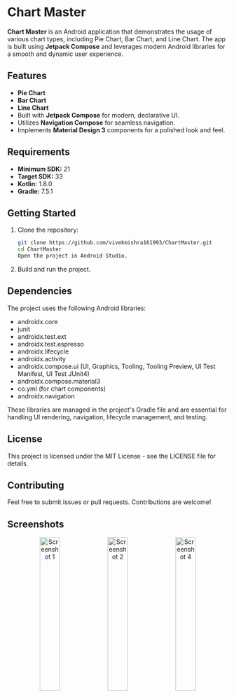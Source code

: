 # Chart Master

**Chart Master** is an Android application that demonstrates the usage of various chart types, including Pie Chart, Bar Chart, and Line Chart. The app is built using **Jetpack Compose** and leverages modern Android libraries for a smooth and dynamic user experience.

## Features

- **Pie Chart**
- **Bar Chart**
- **Line Chart**
- Built with **Jetpack Compose** for modern, declarative UI.
- Utilizes **Navigation Compose** for seamless navigation.
- Implements **Material Design 3** components for a polished look and feel.

## Requirements

- **Minimum SDK:** 21
- **Target SDK:** 33
- **Kotlin:** 1.8.0
- **Gradle:** 7.5.1

## Getting Started

1. Clone the repository:

   ```bash
   git clone https://github.com/vivekmishra161993/ChartMaster.git
   cd ChartMaster
   Open the project in Android Studio.

2. Build and run the project.

## Dependencies
The project uses the following Android libraries:

- androidx.core
- junit
- androidx.test.ext
- androidx.test.espresso
- androidx.lifecycle
- androidx.activity
- androidx.compose.ui (UI, Graphics, Tooling, Tooling Preview, UI Test Manifest, UI Test JUnit4)
- androidx.compose.material3
- co.yml
(for chart components)
- androidx.navigation

These libraries are managed in the project's Gradle file and are essential for handling UI rendering, navigation, lifecycle management, and testing.

## License
This project is licensed under the MIT License - see the LICENSE file for details.

## Contributing
Feel free to submit issues or pull requests. Contributions are welcome!

## Screenshots
<p align="center">
  
<img src= https://github.com/user-attachments/assets/27ca3343-c745-4428-81eb-b5f6c04cd521 alt="Screenshot 1" width="30%">
<img src= https://github.com/user-attachments/assets/767134d8-560b-40a7-9ad2-2d6470da7557 alt="Screenshot 2" width="30%">
<img src= https://github.com/user-attachments/assets/ac570b7a-71ad-4527-bbe0-2a244b9c1824 alt="Screenshot 4" width="30%">
</p>

